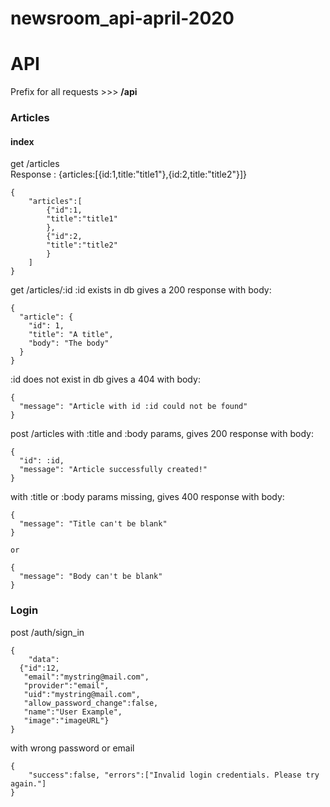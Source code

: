# newsroom_api-april-2020

# API

Prefix for all requests >>> **/api**

### **Articles**

#### index

get /articles  
Response : {articles:[{id:1,title:"title1"},{id:2,title:"title2"}]}

```
{
    "articles":[
        {"id":1,
        "title":"title1"
        },
        {"id":2,
        "title":"title2"
        }
    ]
}
```

get /articles/:id
:id exists in db gives a 200 response with body:

```
{
  "article": {
    "id": 1,
    "title": "A title",
    "body": "The body"
  }
}
```

:id does not exist in db gives a 404 with body:

```
{
  "message": "Article with id :id could not be found"
}
```

post /articles
with :title and :body params, gives 200 response with body:

```
{
  "id": :id,
  "message": "Article successfully created!"
}
```

with :title or :body params missing, gives 400 response with body:

```
{
  "message": "Title can't be blank"
}

or

{
  "message": "Body can't be blank"
}
```

### **Login**

post /auth/sign_in

```
{
    "data":
  {"id":12,
   "email":"mystring@mail.com",
   "provider":"email",
   "uid":"mystring@mail.com",
   "allow_password_change":false,
   "name":"User Example",
   "image":"imageURL"}
}
```

with wrong password or email

```
{
    "success":false, "errors":["Invalid login credentials. Please try again."]
}
```
